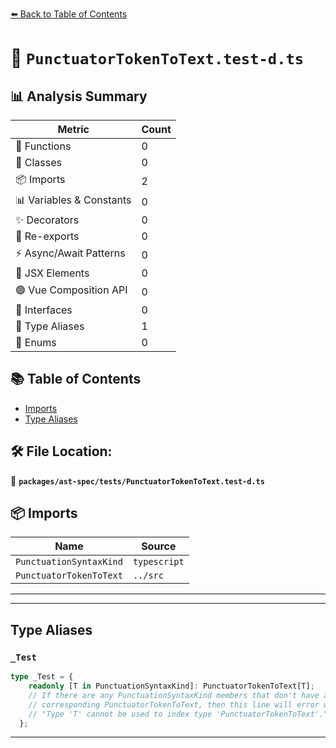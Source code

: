 [⬅️ Back to Table of Contents](../../../index.md)

# 📄 `PunctuatorTokenToText.test-d.ts`

## 📊 Analysis Summary

| Metric | Count |
|--------|-------|
| 🔧 Functions | 0 |
| 🧱 Classes | 0 |
| 📦 Imports | 2 |
| 📊 Variables & Constants | 0 |
| ✨ Decorators | 0 |
| 🔄 Re-exports | 0 |
| ⚡ Async/Await Patterns | 0 |
| 💠 JSX Elements | 0 |
| 🟢 Vue Composition API | 0 |
| 📐 Interfaces | 0 |
| 📑 Type Aliases | 1 |
| 🎯 Enums | 0 |

## 📚 Table of Contents

- [Imports](#imports)
- [Type Aliases](#type-aliases)

## 🛠️ File Location:
📂 **`packages/ast-spec/tests/PunctuatorTokenToText.test-d.ts`**

## 📦 Imports

| Name | Source |
|------|--------|
| `PunctuationSyntaxKind` | `typescript` |
| `PunctuatorTokenToText` | `../src` |


---


---

## Type Aliases

### `_Test`

```ts
type _Test = {
    readonly [T in PunctuationSyntaxKind]: PunctuatorTokenToText[T];
    // If there are any PunctuationSyntaxKind members that don't have a
    // corresponding PunctuatorTokenToText, then this line will error with
    // "Type 'T' cannot be used to index type 'PunctuatorTokenToText'."
  };
```


---